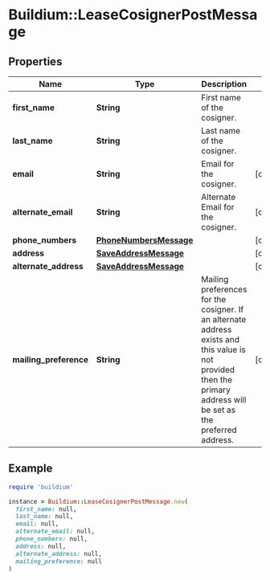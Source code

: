 # Buildium::LeaseCosignerPostMessage

## Properties

| Name | Type | Description | Notes |
| ---- | ---- | ----------- | ----- |
| **first_name** | **String** | First name of the cosigner. |  |
| **last_name** | **String** | Last name of the cosigner. |  |
| **email** | **String** | Email for the cosigner. | [optional] |
| **alternate_email** | **String** | Alternate Email for the cosigner. | [optional] |
| **phone_numbers** | [**PhoneNumbersMessage**](PhoneNumbersMessage.md) |  | [optional] |
| **address** | [**SaveAddressMessage**](SaveAddressMessage.md) |  | [optional] |
| **alternate_address** | [**SaveAddressMessage**](SaveAddressMessage.md) |  | [optional] |
| **mailing_preference** | **String** | Mailing preferences for the cosigner. If an alternate address exists and this value is not provided then the primary address will be set as the preferred address. | [optional] |

## Example

```ruby
require 'buildium'

instance = Buildium::LeaseCosignerPostMessage.new(
  first_name: null,
  last_name: null,
  email: null,
  alternate_email: null,
  phone_numbers: null,
  address: null,
  alternate_address: null,
  mailing_preference: null
)
```

